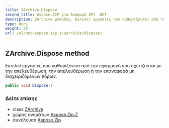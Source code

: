 ```yaml
---
title: ZArchive.Dispose
second_title: Aspose.ZIP για Αναφορά API .NET
description: ZArchive μέθοδος. Εκτελεί εργασίες που καθορίζονται από την εφαρμογή που σχετίζονται με την απελευθέρωση την απελευθέρωση ή την επαναφορά μη διαχειριζόμενων πόρων.
type: docs
weight: 20
url: /el/net/aspose.zip.z/zarchive/dispose/
---
```

## ZArchive.Dispose method

Εκτελεί εργασίες που καθορίζονται από την εφαρμογή που σχετίζονται με την απελευθέρωση, την απελευθέρωση ή την επαναφορά μη διαχειριζόμενων πόρων.

```csharp
public void Dispose()
```

### Δείτε επίσης

* class [ZArchive](../)
* χώρος ονομάτων [Aspose.Zip.Z](../../zarchive/)
* συνέλευση [Aspose.Zip](../../../)


